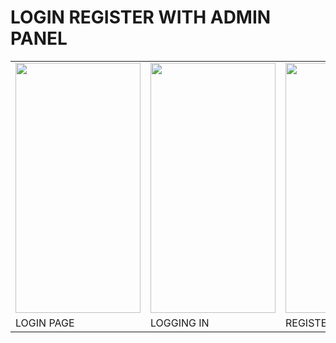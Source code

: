 # LOGIN REGISTER WITH ADMIN PANEL 
<table style="border:none">
<tr>
  <td><img src="https://user-images.githubusercontent.com/118901793/211683425-274b88ab-8d20-4a49-8852-897704e3d68f.jpg" width="200" height="400" /></td>
  <td><img src="https://user-images.githubusercontent.com/118901793/211683822-3ac7460c-c815-4093-9e6a-2a055e8dd0c0.jpg" width="200" height="400" /></td>
  <td><img src="https://user-images.githubusercontent.com/118901793/211683968-8afc5f32-57c1-4f3c-88c7-513727fb5be0.jpg" width="200" height="400" /></td>
  <td><img src="https://user-images.githubusercontent.com/118901793/211683964-3f037683-45e1-43ac-93b5-21c7212a2f51.jpg" width="200" height="400" /></td>
    </tr>
  <tr>
    <td>LOGIN PAGE</td>
    <td>LOGGING IN</td>
    <td>REGISTER PAGE</td>
    <td>ADMIN PANEL</td>
  </tr>
</table>

